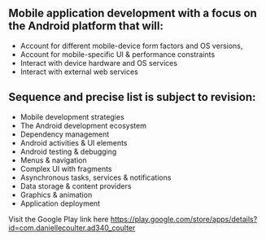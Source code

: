 
<h2>Mobile application development with a focus on the Android platform that will:</h2>
<ul>
<li>Account for different mobile-device form factors and OS versions,</li>
<li>Account for mobile-specific UI & performance constraints</li>
<li>Interact with device hardware and OS services</li>
<li>Interact with external web services </li>

</ul>

<h2>Sequence and precise list is subject to revision:</h2>
<ul>
<li>Mobile development strategies</li>
<li>The Android development ecosystem</li>
<li>Dependency management</li>
<li>Android activities & UI elements</li>
<li>Android testing & debugging</li>
<li>Menus & navigation </li>
<li>Complex UI with fragments</li>
<li>Asynchronous tasks, services & notifications</li>
<li>Data storage & content providers</li>
<li>Graphics & animation</li>
<li>Application deployment</li>
</ul>

Visit the Google Play link here https://play.google.com/store/apps/details?id=com.daniellecoulter.ad340_coulter
